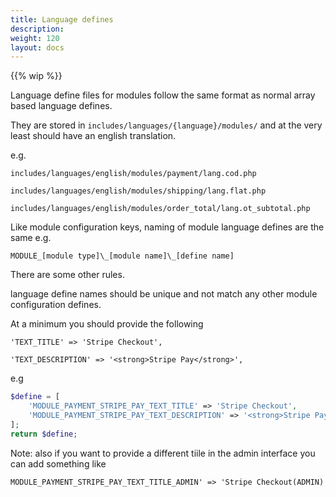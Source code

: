 ```yaml
---
title: Language defines
description: 
weight: 120
layout: docs
---
```


{{% wip %}}

Language define files for modules follow the same format as normal array based language defines.

They are stored in `includes/languages/{language}/modules/` and at the very least should have an english translation. 

e.g. 

`includes/languages/english/modules/payment/lang.cod.php`

`includes/languages/english/modules/shipping/lang.flat.php`

`includes/languages/english/modules/order_total/lang.ot_subtotal.php`


Like module configuration keys, naming of module language defines are the same 
e.g. 

`MODULE_[module type]\_[module name]\_[define name]`

There are some other rules.

language define names should be unique and not match any other module configuration defines. 

At a minimum you should provide the following 

`'TEXT_TITLE' => 'Stripe Checkout',`
 
`'TEXT_DESCRIPTION' => '<strong>Stripe Pay</strong>',`


e.g 

``` php
$define = [
    'MODULE_PAYMENT_STRIPE_PAY_TEXT_TITLE' => 'Stripe Checkout',
    'MODULE_PAYMENT_STRIPE_PAY_TEXT_DESCRIPTION' => '<strong>Stripe Pay</strong>',
];
return $define;
```

Note: also if you want to provide a different tiile in the admin interface you can add something like 

`MODULE_PAYMENT_STRIPE_PAY_TEXT_TITLE_ADMIN' => 'Stripe Checkout(ADMIN)`

